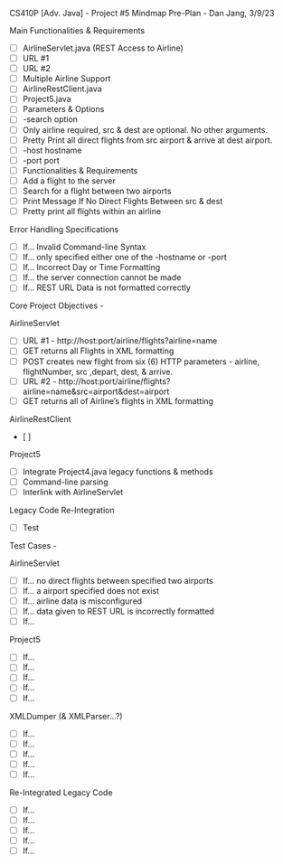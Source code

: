 CS410P [Adv. Java] - Project #5 Mindmap Pre-Plan - Dan Jang, 3/9/23

Main Functionalities & Requirements
- [ ] AirlineServlet.java (REST Access to Airline)
- [ ] URL #1
- [ ] URL #2
- [ ] Multiple Airline Support
- [ ] AirlineRestClient.java
- [ ] Project5.java
- [ ] Parameters & Options
- [ ] -search option
- [ ] Only airline required,  src & dest are optional. No other arguments.
- [ ] Pretty Print all direct flights from src airport & arrive at dest airport.
- [ ] -host hostname
- [ ] -port port
- [ ] Functionalities & Requirements
- [ ] Add a flight to the server
- [ ] Search for a flight between two airports
- [ ] Print Message If No Direct Flights Between src & dest
- [ ] Pretty print all flights within an airline

Error Handling Specifications
- [ ] If… Invalid Command-line Syntax
- [ ] If… only specified either one of the  -hostname or -port
- [ ] If… Incorrect Day or Time Formatting
- [ ] If… the server connection cannot be made
- [ ] If… REST URL Data is not formatted correctly

Core Project Objectives -

AirlineServlet
- [ ] URL #1 - http://host:port/airline/flights?airline=name
- [ ] GET returns all Flights in XML formatting
- [ ] POST creates new flight from six (6) HTTP parameters - airline, flightNumber, src ,depart, dest, & arrive.
- [ ] URL #2 - http://host:port/airline/flights?airline=name&src=airport&dest=airport
- [ ] GET returns all of Airline’s flights in XML formatting

AirlineRestClient
- [ ]

Project5
- [ ] Integrate Project4.java legacy functions & methods
- [ ] Command-line parsing
- [ ] Interlink with AirlineServlet

Legacy Code Re-Integration
- [ ] Test

Test Cases -

AirlineServlet
- [ ] If… no direct flights between specified two airports
- [ ] If… a airport specified does not exist
- [ ] If… airline data is misconfigured
- [ ] If… data given to REST URL is incorrectly formatted
- [ ] If…

Project5
- [ ] If…
- [ ] If…
- [ ] If…
- [ ] If…
- [ ] If…

XMLDumper (& XMLParser…?)
- [ ] If…
- [ ] If…
- [ ] If…
- [ ] If…
- [ ] If…

Re-Integrated Legacy Code
- [ ] If…
- [ ] If…
- [ ] If…
- [ ] If…
- [ ] If… 
